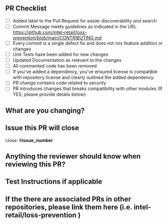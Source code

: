 ## PR Checklist
<!-- Please check if your PR fulfills the following requirements: -->

- [ ] Added label to the Pull Request for easier discoverability and search
- [ ] Commit Message meets guidelines as indicated in the URL https://github.com/intel-retail/loss-prevention/blob/main/CONTRIBUTING.md
- [ ] Every commit is a single defect fix and does not mix feature addition or changes
- [ ] Unit Tests have been added for new changes
- [ ] Updated Documentation as relevant to the changes
- [ ] All commented code has been removed
- [ ] If you've added a dependency, you've ensured license is compatible with repository license and clearly outlined the added dependency.
- [ ] PR change contains code related to security
- [ ] PR introduces changes that breaks compatibility with other modules (If YES, please provide details below)

## What are you changing?
<!-- Please provide a short description of the updates that are in the PR -->

## Issue this PR will close

close: #**issue_number**

## Anything the reviewer should know when reviewing this PR?

## Test Instructions if applicable
<!-- How can the reviewers test your change? -->

## If the there are associated PRs in other repositories, please link them here (i.e. intel-retail/loss-prevention )

